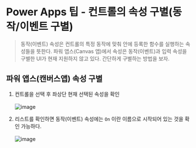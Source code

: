 # Power Apps 팁 - 컨트롤의 속성 구별(동작/이벤트 구별)
> 동작(이벤트) 속성은 컨트롤의 특정 동작에 맞춰 안에 등록한 함수를 실행하는 속성들을 뜻한다. 파워 앱스(Canvas 앱)에서 속성은 동작(이벤트)과 입력 속성을 구별한 UI가 현재 지원하지 않고 있다. 간단하게 구별하는 방법을 보자.

## 파워 앱스(캔버스앱) 속성 구별

1. 컨트롤을 선택 후 좌상단 현재 선택된 속성을 확인<br><br>![image](https://user-images.githubusercontent.com/39551265/163079191-9c0ef7fd-3d8c-4f7d-87f6-5d935becfdaa.png)<br>

2. 리스트를 확인하면 동작(이벤트) 속성에는 `On` 이란 이름으로 시작되어 있는 것을 확인 가능하다.
<br><br>![image](https://user-images.githubusercontent.com/39551265/163079391-b5fbf3a3-4b67-49bf-956b-aec00583f0ed.png)<br>